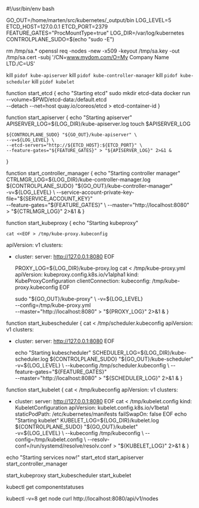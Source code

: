 #!/usr/bin/env bash

GO_OUT=/home/marten/src/kubernetes/_output/bin
LOG_LEVEL=5
ETCD_HOST=127.0.0.1
ETCD_PORT=2379
FEATURE_GATES="ProcMountType=true"
LOG_DIR=/var/log/kubernetes
CONTROLPLANE_SUDO=$(echo "sudo -E")

rm /tmp/sa.*
openssl req -nodes -new -x509  -keyout /tmp/sa.key -out /tmp/sa.cert -subj '/CN=www.mydom.com/O=My Company Name LTD./C=US'

kill `pidof kube-apiserver`
kill `pidof kube-controller-manager`
kill `pidof kube-scheduler`
kill `pidof kubelet`

function start_etcd {
    echo "Starting etcd"
    sudo mkdir etcd-data
    docker run --volume=$PWD/etcd-data:/default.etcd \
    --detach --net=host quay.io/coreos/etcd > etcd-container-id
}

function start_apiserver {
    echo "Starting apiserver"
    APISERVER_LOG=${LOG_DIR}/kube-apiserver.log
    touch $APISERVER_LOG

    ${CONTROLPLANE_SUDO} "${GO_OUT}/kube-apiserver" \
    --v=${LOG_LEVEL} \
    --etcd-servers="http://${ETCD_HOST}:${ETCD_PORT}" \
    --feature-gates="${FEATURE_GATES}" > "${APISERVER_LOG}" 2>&1 &
}

function start_controller_manager {
    echo "Starting controller manager"
    CTRLMGR_LOG=${LOG_DIR}/kube-controller-manager.log
    ${CONTROLPLANE_SUDO} "${GO_OUT}/kube-controller-manager" \
    -v=${LOG_LEVEL} \
    --service-account-private-key-file="${SERVICE_ACCOUNT_KEY}" \
    --feature-gates="${FEATURE_GATES}" \
    --master="http://localhost:8080" > "${CTRLMGR_LOG}" 2>&1 &
}

function start_kubeproxy {
    echo "Starting kubeproxy"

    cat <<EOF > /tmp/kube-proxy.kubeconfig
apiVersion: v1
clusters:
- cluster:
    server: http://127.0.0.1:8080
EOF

    PROXY_LOG=${LOG_DIR}/kube-proxy.log
    cat <<EOF > /tmp/kube-proxy.yml
apiVersion: kubeproxy.config.k8s.io/v1alpha1
kind: KubeProxyConfiguration
clientConnection:
  kubeconfig: /tmp/kube-proxy.kubeconfig
EOF

    sudo "${GO_OUT}/kube-proxy" \
    -v=${LOG_LEVEL} \
    --config=/tmp/kube-proxy.yml \
    --master="http://localhost:8080" > "${PROXY_LOG}" 2>&1 &
}

function start_kubescheduler {
    cat <<EOF > /tmp/scheduler.kubeconfig
apiVersion: v1
clusters:
- cluster:
    server: http://127.0.0.1:8080
EOF

    echo "Starting kubescheduler"
    SCHEDULER_LOG=${LOG_DIR}/kube-scheduler.log
    ${CONTROLPLANE_SUDO} "${GO_OUT}/kube-scheduler" \
    -v=${LOG_LEVEL} \
    --kubeconfig /tmp/scheduler.kubeconfig \
    --feature-gates="${FEATURE_GATES}" \
    --master="http://localhost:8080" > "${SCHEDULER_LOG}" 2>&1 &
}

function start_kubelet {
    cat <<EOF > /tmp/kubeconfig
apiVersion: v1
clusters:
- cluster:
    server: http://127.0.0.1:8080
EOF
    cat <<EOF > /tmp/kubelet.config
kind: KubeletConfiguration
apiVersion: kubelet.config.k8s.io/v1beta1
staticPodPath: /etc/kubernetes/manifests
failSwapOn: false
EOF
    echo "Starting kubelet"
    KUBELET_LOG=${LOG_DIR}/kubelet.log
    ${CONTROLPLANE_SUDO} "${GO_OUT}/kubelet" \
    -v=${LOG_LEVEL} \
    --kubeconfig /tmp/kubeconfig \
    --config=/tmp/kubelet.config \
    --resolv-conf=/run/systemd/resolve/resolv.conf > "${KUBELET_LOG}" 2>&1 &
}


echo "Starting services now!"
start_etcd
start_apiserver
start_controller_manager

start_kubeproxy
start_kubescheduler
start_kubelet

kubectl get componentstatuses

kubectl -v=8 get node
curl http://localhost:8080/api/v1/nodes

